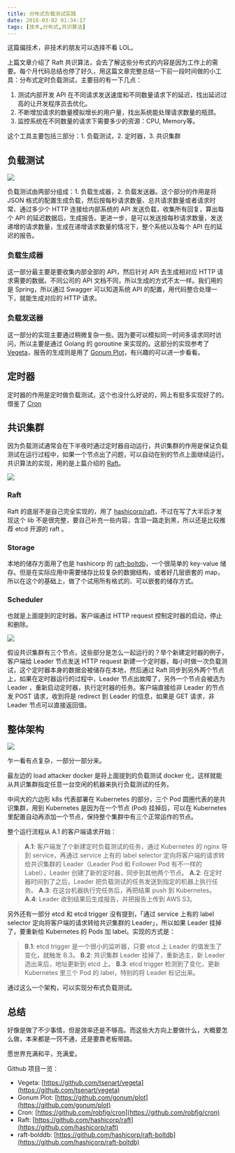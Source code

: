 ```yaml
---
title: 分布式负载测试实践
date: 2018-03-02 01:34:17
tags: [技术,分布式,共识算法]
---
```

这篇偏技术，非技术的朋友可以选择不看 LOL。

上篇文章介绍了 Raft 共识算法，会去了解这些分布式的内容是因为工作上的需要。每个月代码总结也停了好久，用这篇文章完整总结一下前一段时间做的小工具：分布式定时负载测试，主要目的有一下几点：

1.  测试内部开发 API 在不同请求发送速度和不同数量请求下的延迟，找出延迟过高的让开发程序员去优化。
2.  不断增加请求的数量模拟增长的用户量，找出系统能处理请求数量的瓶颈。
3.  监控系统在不同数量的请求下需要多少的资源：CPU, Memory等。

这个工具主要包括三部分：1. 负载测试，2. 定时器，3. 共识集群

<!-- more -->

## 负载测试

![](https://i.imgur.com/laBthIf.png)

负载测试由两部分组成：1\. 负载生成器，2\. 负载发送器。这个部分的作用是将 JSON 格式的配置生成负载，然后按每秒请求数量、总共请求数量或者请求时常、通过多少个 HTTP 连接给内部系统的 API 发送负载，收集所有回复，算出每个 API 的延迟数据后，生成报告。更进一步，是可以发送按每秒请求数量，发送递增的请求数量，生成在递增请求数量的情况下，整个系统以及每个 API 在的延迟的报告。

### 负载生成器

这一部分最主要是要收集内部全部的 API，然后针对 API 去生成相对应 HTTP 请求需要的数据。不同公司的 API 文档不同，所以生成的方式不太一样。我们用的是 Spring，所以通过 Swagger 可以知道系统 API 的配置，用代码整合处理一下，就能生成对应的 HTTP 请求。

### 负载发送器

这一部分的实现主要通过稍微复杂一些。因为要可以模拟同一时间多请求同时访问，所以主要是通过 Golang 的 goroutine 来实现的。这部分的实现参考了 [Vegeta](https://github.com/tsenart/vegeta)，报告的生成则是用了 [Gonum Plot](https://github.com/gonum/plot)，有兴趣的可以进一步看看。

## 定时器

定时器的作用是定时做负载测试，这个也没什么好说的，网上有挺多实现好了的。借鉴了 [Cron](https://github.com/robfig/cron)

## 共识集群

因为负载测试通常会在下半夜时通过定时器自动运行，共识集群的作用是保证负载测试在运行过程中，如果一个节点出了问题，可以自动在别的节点上面继续运行。共识算法的实现，用的是上篇介绍的 [Raft](https://www.jianshu.com/p/8e4bbe7e276c)。

![](https://i.imgur.com/KZMIwMV.png)

### Raft

Raft 的底层不是自己完全实现的，用了 [hashicorp/raft](https://github.com/hashicorp/raft)，不过在写了大半后才发现这个 lib 不是很完整，要自己补充一些内容，含泪一路走到黑，所以还是比较推荐 etcd 开源的 raft 。

### Storage

本地的储存方面用了也是 hashicorp 的 [raft-boltdb](https://github.com/hashicorp/raft-boltdb)，一个很简单的 key-value 储存。但是在实际应用中需要储存比较复杂的数据结构，或者好几层嵌套的 map，所以在这个的基础上，做了个试用所有格式的、可以嵌套的储存方式。

### Scheduler

也就是上面提到的定时器。客户端通过 HTTP request 控制定时器的启动，停止和删除。

![](https://i.imgur.com/4ifP2rb.png)

假设共识集群有三个节点，这些部分是怎么一起运行的？举个新建定时器的例子，客户端给 Leader 节点发送 HTTP request 新建一个定时器，每小时做一次负载测试，这个定时器本身的数据会被储存在本地，然后通过 Raft 同步到另外两个节点上，如果在定时器运行的过程中，Leader 节点出故障了，另外一个节点会被选为 Leader ，重新启动定时器，执行定时器的任务。客户端直接给非 Leader 的节点发 POST 请求，收到将是 redirect 到 Leader 的信息，如果是 GET 请求，非 Leader 节点可以直接返回值。

## 整体架构

![](https://i.imgur.com/LBaV4iL.png)

乍一看有点复杂，一部分一部分来。

最左边的 load attacker docker 是将上面提到的负载测试 docker 化，这样就能从共识集群指定任意一台空闲的机器来执行负载测试的任务。

中间大的六边形 k8s 代表部署在 Kubernetes 的部分，三个 Pod 圆圈代表的是共识集群，用到 Kubernetes 是因为在一个节点 (Pod) 挂掉后，可以在 Kubernetes 里配置自动再添加一个节点，保持整个集群中有三个正常运作的节点。

整个运行流程从 A.1 的客户端请求开始：
>**A.1**: 客户端发了个新建定时负载测试的任务，通过 Kubernetes 的 nginx 导到 service，再通过 service 上有的 label selector 定向将客户端的请求转给共识集群的 Leader（Leader Pod 和 Follower Pod 有不一样的 Label），Leader 创建了新的定时器，同步到其他两个节点。
**A.2**: 在定时器时间到了之后，Leader 把负载测试的任务发送到指定的机器上执行任务。
**A.3**: 在这台机器执行完任务后，再把结果 push 到 Kubernetes。
**A.4**: Leader 收到结果后生成报告，并把报告上传到 AWS S3。


另外还有一部分 etcd 和 etcd trigger 没有提到，「通过 service 上有的 label selector 定向将客户端的请求转给共识集群的 Leader」，所以如果 Leader 挂掉了，要重新给 Kubernetes 的 Pods 加 label。实现的方式是：
>**B.1**: etcd trigger 是一个很小的监听器，只要 etcd 上 Leader 的值发生了变化，就触发 B.3。
**B.2**: 共识集群 Leader 挂掉了，重新选主，新 Leader 选出来后，地址更新到 etcd 上。
**B.3**: etcd trigger 检测到了变化，更新 Kubernetes 里三个 Pod 的 label，特别的将 Leader 标记出来。

通过这么一个架构，可以实现分布式负载测试。

## 总结

好像是做了不少事情，但是效率还是不够高。而这些大方向上要做什么，大概要怎么做，本来都是一窍不通，还是要靠老板带路。

愿世界充满和平，充满爱。


Github 项目一览：
- Vegeta: [https://github.com/tsenart/vegeta](https://github.com/tsenart/vegeta)
- Gonum Plot: [https://github.com/gonum/plot](https://github.com/gonum/plot)
- Cron: [https://github.com/robfig/cron](https://github.com/robfig/cron)
- Raft: [https://github.com/hashicorp/raft](https://github.com/hashicorp/raft)
- raft-bolddb: [https://github.com/hashicorp/raft-boltdb](https://github.com/hashicorp/raft-boltdb)
